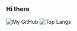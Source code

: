 ### Hi there

![My GitHub](https://github-readme-stats.vercel.app/api?username=condy0919&count_private=true&show_icons=true&theme=buefy&include_all_commits=true)
![Top Langs](https://github-readme-stats.vercel.app/api/top-langs/?username=condy0919&theme=buefy&hide=ruby&count_private=true&show_icons=true&layout=compact)

<!--
**condy0919/condy0919** is a ✨ _special_ ✨ repository because its `README.md` (this file) appears on your GitHub profile.
Here are some ideas to get you started:
- 🔭 I’m currently working on ...
- 🌱 I’m currently learning ...
- 👯 I’m looking to collaborate on ...
- 🤔 I’m looking for help with ...
- 💬 Ask me about ...
- 📫 How to reach me: ...
- 😄 Pronouns: ...
- ⚡ Fun fact: ...
-->


